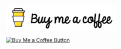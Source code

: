 <a href="https://abhiman.lemonsqueezy.com/buy/47982b9f-ab2f-49c1-a11d-4dc364d5dfe6?discount=0">
  <img src="https://raw.githubusercontent.com/abhimangs/abhimangs/main/assets/buy.png" alt="Buy Now" width="300">
</a>

<a href="https://abhiman.lemonsqueezy.com/buy/47982b9f-ab2f-49c1-a11d-4dc364d5dfe6?discount=0"><img src="https://img.buymeacoffee.com/button-api/?text=Buy me a coffee&emoji=&slug=&button_colour=5F7FFF&font_colour=ffffff&font_family=Poppins&outline_colour=000000&coffee_colour=FFDD00" alt="Buy Me a Coffee Button"></a>
